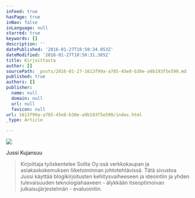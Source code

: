 ```yaml
---
inFeed: true
hasPage: true
inNav: false
inLanguage: null
starred: true
keywords: []
description: ''
datePublished: '2016-01-27T10:50:34.053Z'
dateModified: '2016-01-27T10:50:31.385Z'
title: Kirjoittasta
author: []
sourcePath: _posts/2016-01-27-1613f99a-a785-45e8-b38e-a9b193f5e599.md
published: true
authors: []
publisher:
  name: null
  domain: null
  url: null
  favicon: null
url: 1613f99a-a785-45e8-b38e-a9b193f5e599/index.html
_type: Article

---
```

![](https://the-grid-user-content.s3-us-west-2.amazonaws.com/5fc530f0-3df8-4a28-982f-d7457081f3a2.jpg)

Jussi Kujansuu

> Kirjoittaja työskentelee Solita Oy:ssä verkkokaupan ja asiakaskokemuksen liiketoiminnan johtotehtävissä. Tätä sivustoa Jussi käyttää blogikirjoitusten kehitysvaiheeseen ja ideointiin ja yhden tulevaisuuden teknologiahaaveen - älykkään itseoptimoivan julkaisujärjestelmän - evaluointiin.